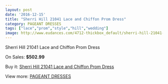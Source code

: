 ```yaml
---
layout: post
date: '2016-12-15'
title: "Sherri Hill 21041 Lace and Chiffon Prom Dress"
category: PAGEANT DRESSES
tags: ["lace","prom","style","hill","wedding"]
image: http://www.eudances.com/4712-thickbox_default/sherri-hill-21041-lace-and-chiffon-prom-dress.jpg
---
```

Sherri Hill 21041 Lace and Chiffon Prom Dress

On Sales: **$502.99**
<a href="https://www.eudances.com/en/pageant-dresses/1589-sherri-hill-21041-lace-and-chiffon-prom-dress.html"><amp-img layout="responsive" width="600" height="600" src="//www.eudances.com/4712-thickbox_default/sherri-hill-21041-lace-and-chiffon-prom-dress.jpg" alt="Sherri Hill 21041 Lace and Chiffon Prom Dress 0" /></a>
<a href="https://www.eudances.com/en/pageant-dresses/1589-sherri-hill-21041-lace-and-chiffon-prom-dress.html"><amp-img layout="responsive" width="600" height="600" src="//www.eudances.com/4713-thickbox_default/sherri-hill-21041-lace-and-chiffon-prom-dress.jpg" alt="Sherri Hill 21041 Lace and Chiffon Prom Dress 1" /></a>

Buy it: [Sherri Hill 21041 Lace and Chiffon Prom Dress](https://www.eudances.com/en/pageant-dresses/1589-sherri-hill-21041-lace-and-chiffon-prom-dress.html "Sherri Hill 21041 Lace and Chiffon Prom Dress")

View more: [PAGEANT DRESSES](https://www.eudances.com/en/16-pageant-dresses "PAGEANT DRESSES")